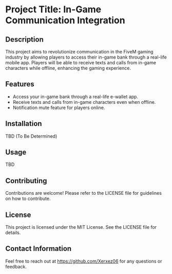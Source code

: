 # Project Title: In-Game Communication Integration

## Description
This project aims to revolutionize communication in the FiveM gaming industry by allowing players to access their in-game bank through a real-life mobile app. Players will be able to receive texts and calls from in-game characters while offline, enhancing the gaming experience.

## Features
- Access your in-game bank through a real-life e-wallet app.
- Receive texts and calls from in-game characters even when offline.
- Notification mute feature for players online.

## Installation
TBD (To Be Determined)

## Usage
TBD

## Contributing
Contributions are welcome! Please refer to the LICENSE file for guidelines on how to contribute.

## License
This project is licensed under the MIT License. See the LICENSE file for details.

## Contact Information
Feel free to reach out at https://github.com/Xerxez06 for any questions or feedback.
